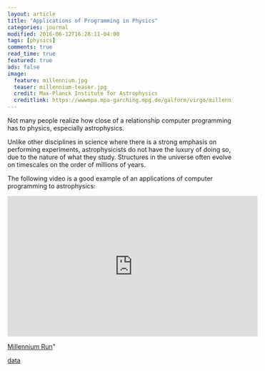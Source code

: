 ```yaml
---
layout: article
title: "Applications of Programming in Physics"
categories: journal
modified: 2016-06-12T16:28:11-04:00
tags: [physics]
comments: true
read_time: true
featured: true
ads: false
image:
  feature: millennium.jpg
  teaser: millennium-teaser.jpg
  credit: Max-Planck Institute for Astrophysics
  creditlink: https://wwwmpa.mpa-garching.mpg.de/galform/virgo/millennium/
---
```


Not many people realize how close of a relationship computer programming has to physics, especially astrophysics.

Unlike other disciplines in science where there is a strong emphasis on performing experiments, astrophysicists do not have the luxury of doing so, due to the nature of what they study. Structures in the universe often evolve on timescales on the order of millions of years.

The following video is a good example of an applications of computer programming to astrophysics:

<iframe width="560" height="315" src="https://www.youtube.com/embed/UC5pDPY5Nz4" frameborder="0" allowfullscreen></iframe>

<a href="https://wwwmpa.mpa-garching.mpg.de/galform/virgo/millennium/">Millennium Run</a>"

<a href="http://arxiv.org/abs/astro-ph/0608019">data</a>

